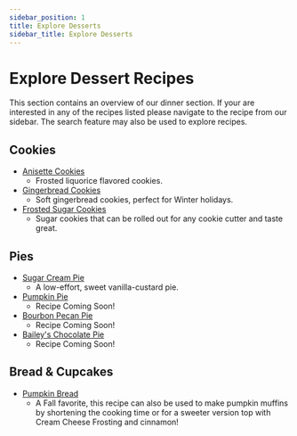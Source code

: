 ```yaml
---
sidebar_position: 1
title: Explore Desserts
sidebar_title: Explore Desserts
---
```


# Explore Dessert Recipes
This section contains an overview of our dinner section. If your are interested in any of the recipes listed please navigate to the recipe from our sidebar. The search feature may also be used to explore recipes.

## Cookies
- [Anisette Cookies](../dessert-bar/ansisette-cookies.md/)
    - Frosted liquorice flavored cookies.
- [Gingerbread Cookies](../dessert-bar/gingerbread-cookies.md/)
    - Soft gingerbread cookies, perfect for Winter holidays.
- [Frosted Sugar Cookies](../dessert-bar/sugar-cookies.md/)
    - Sugar cookies that can be rolled out for any cookie cutter and taste great.
  
## Pies
- [Sugar Cream Pie](../dessert-bar/sugar-cream-pie.md/)
    - A low-effort, sweet vanilla-custard pie.
- [Pumpkin Pie](../dessert-bar/pumpkin-pie.md/)
    - Recipe Coming Soon!
- [Bourbon Pecan Pie](../dessert-bar/bourbon-pecan-pie.md/)
    - Recipe Coming Soon!
- [Bailey's Chocolate Pie](../dessert-bar/baileys-pie.md/)
    - Recipe Coming Soon!

## Bread & Cupcakes
- [Pumpkin Bread](../dessert-bar/pumpkin-bread.md/)
    - A Fall favorite, this recipe can also be used to make pumpkin muffins by shortening the cooking time or for a sweeter version top with Cream Cheese Frosting and cinnamon!
